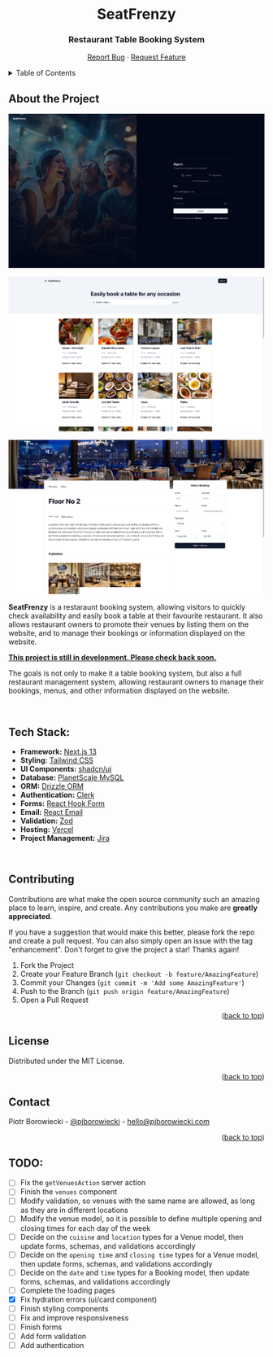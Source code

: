 <div>
  <h1 align="center">SeatFrenzy</h1>
  <h3 align="center">Restaurant Table Booking System</h3>
  <p align="center">
    <a href="https://github.com/pjborowiecki/SeatFrenzy-Restaurant-Table-Booking-System.git/issues">Report Bug</a>
    ·
    <a href="https://github.com/pjborowiecki/SeatFrenzy-Restaurant-Table-Booking-System.git/issues">Request Feature</a>
  </p>
</div>

<!-- TABLE OF CONTENTS -->
<details>
  <summary>Table of Contents</summary>
  <ol>
    <li><a href="#about-the-project">About The Project</a></li>
    <li><a href="#feedback-received">Tech Stack</a></li>
    <li><a href="#contributing">Contributing</a></li>
    <li><a href="#license">License</a></li>
    <li><a href="#contact">Contact</a></li>
  </ol>
</details>

<!-- ABOUT THE PROJECT -->

## About the Project

![public/images/screenshot](./public/images/screenshots/screenshot1.png)
<br>

![public/images/screenshot2](./public/images/screenshots/screenshot2.png)
<br>

![public/images/screenshot3](./public/images/screenshots/screenshot3.png)
<br>

**SeatFrenzy** is a restaraunt booking system, allowing visitors to quickly check availability and easily book a table at their favourite restaurant. It also allows restaurant owners to promote their venues by listing them on the website, and to manage their bookings or information displayed on the website.

**<u>This project is still in development. Please check back soon.</u>**

The goals is not only to make it a table booking system, but also a full restaurant management system, allowing restaurant owners to manage their bookings, menus, and other information displayed on the website.

<br>
<!-- TECH STACK -->

## Tech Stack:

- **Framework:** [Next.js 13](https://nextjs.org)
- **Styling:** [Tailwind CSS](https://tailwindcss.com)
- **UI Components:** [shadcn/ui](https://ui.shadcn.com)
- **Database:** [PlanetScale MySQL](https://planetscale.com/)
- **ORM:** [Drizzle ORM](https://orm.drizzle.team/)
- **Authentication:** [Clerk](https://clerk.com/)
- **Forms:** [React Hook Form](https://react-hook-form.com)
- **Email:** [React Email](https://react.email)
- **Validation:** [Zod](https://zod.dev/)
- **Hosting:** [Vercel](https://vercel.com)
- **Project Management:** [Jira](https://www.atlassian.com/software/jira)

<br>
<!-- CONTRIBUTING -->

## Contributing

Contributions are what make the open source community such an amazing place to learn, inspire, and create. Any contributions you make are **greatly appreciated**.

If you have a suggestion that would make this better, please fork the repo and create a pull request. You can also simply open an issue with the tag "enhancement".
Don't forget to give the project a star! Thanks again!

1. Fork the Project
2. Create your Feature Branch (`git checkout -b feature/AmazingFeature`)
3. Commit your Changes (`git commit -m 'Add some AmazingFeature'`)
4. Push to the Branch (`git push origin feature/AmazingFeature`)
5. Open a Pull Request

<p align="right">(<a href="#readme-top">back to top</a>)</p>

<!-- LICENSE -->

## License

Distributed under the MIT License.

<p align="right">(<a href="#readme-top">back to top</a>)</p>

<!-- CONTACT -->

## Contact

Piotr Borowiecki - [@pjborowiecki](https://www.linkedin.com/in/pjborowiecki/) - hello@pjborowiecki.com

<p align="right">(<a href="#readme-top">back to top</a>)</p>

## TODO:

- [ ] Fix the `getVenuesAction` server action
- [ ] Finish the `venues` component
- [ ] Modify validation, so venues with the same name are allowed, as long as they are in different locations
- [ ] Modify the venue model, so it is possible to define multiple opening and closing times for each day of the week
- [ ] Decide on the `cuisine` and `location` types for a Venue model, then update forms, schemas, and validations accordingly
- [ ] Decide on the `opening time` and `closing time` types for a Venue model, then update forms, schemas, and validations accordingly
- [ ] Decide on the `date` and `time` types for a Booking model, then update forms, schemas, and validations accordingly
- [ ] Complete the loading pages
- [x] Fix hydration errors (ui/card component)
- [ ] Finish styling components
- [ ] Fix and improve responsiveness
- [ ] Finish forms
- [ ] Add form validation
- [ ] Add authentication
